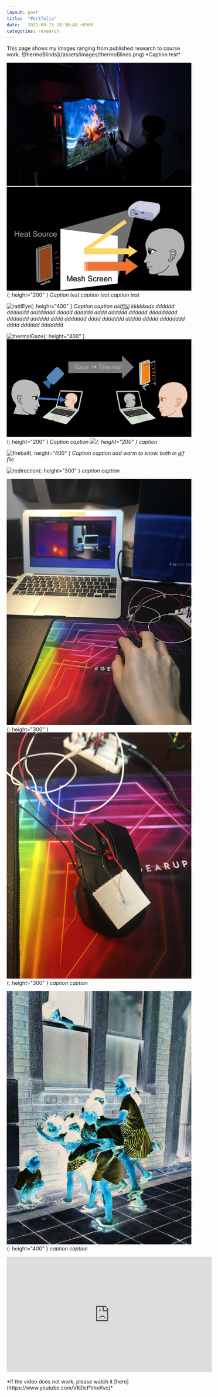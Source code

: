 ```yaml
---
layout: post
title:  "Portfolio"
date:   2021-09-15 20:30:48 +0900
categories: research
---
```


<link href="{{site.baseurl}}/assets/css/main.css" rel="stylesheet">
This page shows my images ranging from published research to course work.
![thermoBlinds](/assets/images/thermoBlinds.png)
*Caption test*

![mesh1](/assets/images/mesh1.jpg)
![mesh2](/assets/images/mesh2.png){: height="200" }
*Caption test caption test caption test*

![rattlEye](/assets/images/rattlEye.png){: height="400" }
*Caption caption aldfjjjjj kkkkkads dddddd ddddddd dddddddd ddddd dddddd dddd dddddd dddddd ddddddddd ddddddd dddddd dddd ddddddd dddd ddddddd ddddd ddddd dddddddd dddd dddddd ddddddd*

![thermalGaze](/assets/images/thermalGaze.png){: height="400" }
![thermalGazeGif](/assets/images/thermalGaze.gif){: height="200" }
*Caption caption ![](/assets/images/){: height="200" } caption*

![fireball](/assets/images/fireball.png){: height="400" }
*Caption caption add warm to snow. both in gif file*

![redirection](/assets/images/redirection.png){: height="300" }
*caption caption*

![therMouse](/assets/images/therMouse.jpg){: height="300" }
![therMouse2](/assets/images/therMouse2.jpg){: height="300" }
*caption caption*

![colorization](/assets/images/colorization.gif){: height="400" }
*caption caption*

<p align="center">
<iframe width="560" height="315" src="https://www.youtube.com/embed/VKDcPVnvKvc" title="YouTube video player" frameborder="0" allow="accelerometer; autoplay; clipboard-write; encrypted-media; gyroscope; picture-in-picture" allowfullscreen></iframe>
</p>
*If the video does not work, please watch it [here](https://www.youtube.com/VKDcPVnvKvc)*

<script src="{{site.baseurl}}/assets/js/main.js"></script>
